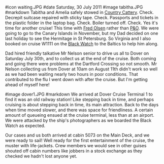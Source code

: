 #icon waiting.JPG
#date Saturday, 30 July 2011
#image tabitha.JPG
#markdown
Tabitha and Amelia safely stowed in
[Country Cattery](https://www.countrycattery.com/).
Check. Decrepit suitcase repaired with sticky tape. Check.
Passports and tickets in the plastic folder in the laptop bag.
Check. Boiler turned off. Check. Yes it's time for another cruise!
This time with
[Fred Olsen](https://www.fredolsencruises.com/) rather than
[P&O](https://www.pocruises.com/). We were going to go to
the Canary Islands in November, but my Dad decided on one last
holiday to see the Hermitage in St Petersburg. So Virginia and I
also booked on cruise W1111 on the
[Black Watch](https://www.fredolsencruises.com/our-ships/black-watch)
to the Baltics to help him along.

Dad hired friendly talkative Mr Nelson senior to drive us all to
Dover on Saturday July 30th, and to collect us at the end of the
cruise. Both coming and going there were problems at the Dartford
Crossing so not smooth. Mr Nelson collecting us from Dover at 10am
on August 11th didn't work so well as we had been waiting nearly
two hours in poor conditions. That contributed to the flu I went
down with after the cruise. But I'm getting ahead of myself here!

#image dover1.JPG
#markdown
We arrived at Dover Cruise Terminal 1 to find it was an old railway
station! Like stepping back in time, and perhaps cruising is about
stepping back in time, its main attraction. Back to the days when time
moved slower, and there was space for friendliness. A certain amount of
queueing ensued at the cruise terminal, less than at an airport. We were
attacked by the ship's photographers as we boarded the Black Watch as
expected.

Our cases and us both arrived at cabin 5073 on the Main Deck, and we
were ready to sail! Well ready for the first entertainment of the
cruise, the muster with life-jackets. Crew members we would see in other
guises shouted off cabin numbers like jobbers in a stock exchange as
they checked we hadn't lost anyone yet.
